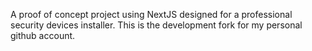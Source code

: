 A proof of concept project using NextJS designed for a professional security devices installer.
This is the development fork for my personal github account. 
